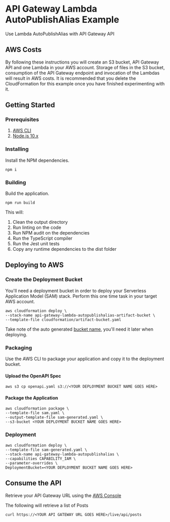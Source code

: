 # API Gateway Lambda AutoPublishAlias Example

Use Lambda AutoPublishAlias with API Gateway API

## AWS Costs

By following these instructions you will create an S3 bucket, API Gateway API and one Lambda in your AWS account.
Storage of files in the S3 bucket, consumption of the API Gateway endpoint and invocation of the Lambdas will result in AWS costs.
It is recommended that you delete the CloudFormation for this example once you have finished experimenting with it.

## Getting Started

### Prerequisites

1. [AWS CLI](https://docs.aws.amazon.com/cli/latest/userguide/cli-chap-install.html)
2. [Node.js 10.x](https://nodejs.org/dist/latest-v10.x/)

### Installing

Install the NPM dependencies.

```
npm i
```

### Building

Build the application.

```
npm run build
```

This will:

1. Clean the output directory
2. Run linting on the code
3. Run NPM audit on the dependencies
4. Run the TypeScript compiler
5. Run the Jest unit tests
6. Copy any runtime dependencies to the dist folder

## Deploying to AWS

### Create the Deployment Bucket

You'll need a deployment bucket in order to deploy your Serverless Application Model (SAM) stack.
Perform this one time task in your target AWS account.

```
aws cloudformation deploy \
--stack-name api-gateway-lambda-autopublishalias-artifact-bucket \
--template-file cloudformation/artifact-bucket.yaml
```

Take note of the auto generated [bucket name](https://docs.aws.amazon.com/AWSCloudFormation/latest/UserGuide/cfn-console-view-stack-data-resources.html), you'll need it later when deploying.

### Packaging

Use the AWS CLI to package your application and copy it to the deployment bucket.

#### Upload the OpenAPI Spec

```
aws s3 cp openapi.yaml s3://<YOUR DEPLOYMENT BUCKET NAME GOES HERE>
```

#### Package the Application

```
aws cloudformation package \
--template-file sam.yaml \
--output-template-file sam-generated.yaml \
--s3-bucket <YOUR DEPLOYMENT BUCKET NAME GOES HERE>
```

### Deployment

```
aws cloudformation deploy \
--template-file sam-generated.yaml \
--stack-name api-gateway-lambda-autopublishalias \
--capabilities CAPABILITY_IAM \
--parameter-overrides \
DeploymentBucket=<YOUR DEPLOYMENT BUCKET NAME GOES HERE>
```

## Consume the API

Retrieve your API Gateway URL using the [AWS Console](https://docs.aws.amazon.com/apigateway/latest/developerguide/how-to-call-api.html#apigateway-how-to-call-rest-api)

The following will retrieve a list of Posts

```
curl https://<YOUR API GATEWAY URL GOES HERE>/live/api/posts
```